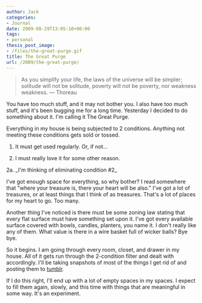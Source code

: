 ```yaml
---
author: Jack
categories:
- Journal
date: 2009-08-29T13:05:10+00:00
tags:
- personal
thesis_post_image:
- /files/the-great-purge.gif
title: The Great Purge
url: /2009/the-great-purge/
---
```


> As you simplify your life, the laws of the universe will be simpler; solitude will not be solitude, poverty will not be poverty, nor weakness weakness. &#8212; Thoreau

You have too much stuff, and it may not bother you. I also have too much stuff, and it's been bugging me for a long time. Yesterday I decided to do something about it. I'm calling it The Great Purge.

Everything in my house is being subjected to 2 conditions. Anything not meeting these conditions gets sold or tossed.

1. It must get used regularly. Or, if not&#8230;
  
2. I must really love it for some other reason.

2a. \_I'm thinking of eliminating condition #2\_

I've got enough space for everything, so why bother? I read somewhere that "where your treasure is, there your heart will be also." I've got a lot of treasures, or at least things that I think of as treasures. That's a lot of places for my heart to go. Too many.

Another thing I've noticed is there must be some zoning law stating that every flat surface must have something set upon it. I've got every available surface covered with bowls, candles, planters, you name it. I don't really like any of them. What value is there in a wire basket full of wicker balls? Bye bye.

So it begins. I am going through every room, closet, and drawer in my house. All of it gets run through the 2-condition filter and dealt with accordingly. I'll be taking snapshots of most of the things I get rid of and posting them to [tumblr](http://thegreatpurge.tumblr.com/).

If I do this right, I'll end up with a lot of empty spaces in my spaces. I expect to fill them again, slowly, and this time with things that are meaningful in some way. It's an experiment.